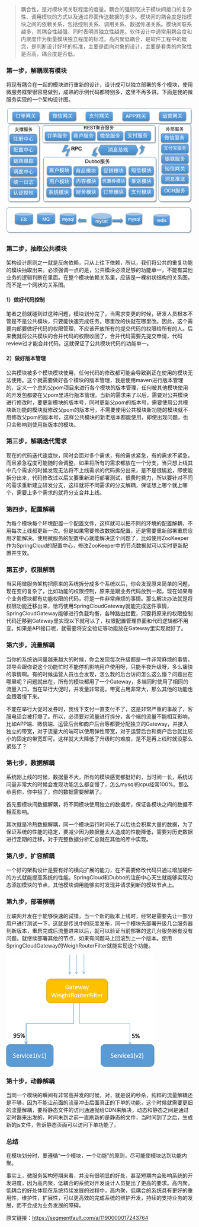 > 耦合性，是对模块间关联程度的度量。耦合的强弱取决于模块间接口的复杂性、调用模块的方式以及通过界面传送数据的多少。模块间的耦合度是指模块之间的依赖关系，包括控制关系、调用关系、数据传递关系。模块间联系越多，其耦合性越强，同时表明其独立性越差。软件设计中通常用耦合度和内聚度作为衡量模块独立程度的标准。高内聚低耦合，是软件工程中的概念，是判断设计好坏的标准，主要是面向对象的设计，主要是看类的内聚性是否高，耦合度是否低。



### 第一步，解耦现有模块

将现有耦合在一起的模块进行重新的设计，设计成可以独立部署的多个模块，使用微服务框架很容易做到，成熟的示例代码都特别多，这里不再多讲。下面是我的微服务实现的一个架构设计图。

![](../images/architecture/arch-1.png)

### 第二步，抽取公共模块

架构设计原则之一就是反向依赖，只从上往下依赖，所以，我们将公共的重复功能的模块抽取出来。必须强调一点的是，公共模块必须足够的功能单一，不能有其他业务的逻辑判断在里面。在整个模块依赖关系里，应该是一棵树状结构的关系图，而不是一个网状的关系图。

#### 1）做好代码控制

笔者之前就碰到过这种问题，模块划分完了，当需求变更的时候，研发人员根本不管是不是公共模块，只要能快速完成任务，哪里改的快就在哪里改。因此，这个需要内部要做好代码的权限管理，不应该开放所有的提交代码的权限给所有的人。后来我就将公共模块的合并代码的权限收回了，合并代码需要先提交申请，代码review过才能合并代码。这就保证了公共模块代码的功能单一。

#### 2）做好版本管理

公共模块被多个模块模块使用，任何代码的修改都可能会导致到正在使用的模块无法使用。这个就需要做好各个模块的版本管理，我是使用maven进行版本管理的，定义一个总的父pom项目来进行各个模块的版本管理，任何被其他模块使用的开发包都要在父pom里进行版本管理。当新的需求来了以后，需要对公共模块进行修改时，要更新模块的版本号，同时更新父pom的版本号，需要使用公共模块新功能的模块就修改父pom的版本号，不需要使用公共模块新功能的模块就不用修改父pom的版本号，这样公共模块的新老版本都能使用，即使出现问题，也只会影响到使用新版本的模块。

### 第三步，解耦迭代需求

现在的代码迭代速度快，同时会面对多个需求，有的需求紧急，有的需求不紧急，而且紧急程度可能随时会调整，如果将所有的需求都放在一个分支，当只想上线其中几个需求的时候发现无法将不上线需求的代码拆分出来，是不是很尴尬，即使能拆分出来，代码修改过以后又要重新进行部署测试，很费时费力，所以要针对不同的需求重新建立研发分支，这样就将不同需求的分支解耦，保证想上哪个就上哪个，需要上多个需求的就将分支合并上线。

### 第四步，配置解耦

为每个模块每个环境配置一个配置文件，这样就可以把不同的环境的配置解耦，不用每次上线都更新一次。但是如果需要修改数据库配置，还是需要重新部署重启应用才能解决。使用微服务的配置中心就能解决这个问题了，比如使用ZooKeeper作为SpringCloud的配置中心，修改ZooKeeper中的节点数据就可以实时更新配置并生效。

### 第五步，权限解耦

当采用微服务架构把原来的系统拆分成多个系统以后，你会发现原来简单的问题，现在变的复杂了，比如功能的权限控制，原来是跟业务代码放到一起，现在如果每个业务模块都有功能权限的代码，将是一件非常麻烦的事情。那么解决办法就是将权限功能迁移出来，恰巧使用SpringCloudGateway就能完成这件事情，SpringCloudGateway能够进行负载均衡，各种路由拦截，只要将原来的权限控制代码迁移到Gateway里实现以下就可以了，权限配置管理界面和代码逻辑都不用变。如果是API接口呢，就需要将安全验证等功能放在Gateway里实现就好了。

### 第六步，流量解耦

当你的系统访问量越来越大的时候，你会发现每次升级都是一件非常麻烦的事情，领导会跟你说这个功能忙时不能停机影响用户使用呀，只能半夜升级呀，多么痛快的事情啊。有的时候运营人员也会发现，怎么我的后台访问怎么这么慢？问题出在哪里呢？问题就出在，所有的模块都用了一个Gateway，多端同时使用了相同的流量入口，当在举行大促时，并发量非常高，带宽占用非常大，那么其他的功能也会跟着慢下来。

不能在举行大促时发券时，我线下支付一直支付不了，这是非常严重的事故了，客服电话会被打爆了。所以，必须要对流量进行拆分，各个端的流量不能相互影响，比如APP端、微信端、运营后台和商户后台等都要分配独立的Gateway，并接入独立的带宽，对于流量大的端可以使用弹性带宽，对于运营后台和商户后台就比较小的固定的带宽即可。这样就大大降低了升级时的难度，是不是再上线时就没那么紧张了？

### 第七步，数据解耦

系统刚上线的时候，数据量不大，所有的模块感觉都挺好的，当时间一长，系统访问量非常大的时候会发现功能怎么都变慢了，怎么mysql的cpu经常100%。那么恭喜你，你中招了，你的数据需要解耦了。

首先要模块间数据解耦，将不同模块使用独立的数据库，保证各模块之间的数据不相互影响。

其次就是冷热数据解耦，同一个模块运行时间长了以后也会积累大量的数据，为了保证系统的性能的稳定，要减少因为数据量太大造成的性能降低，需要对历史数据进行定期的迁移，对于完整数据分析汇总就在其他的库中实现。

### 第八步，扩容解耦

一个好的架构设计是要有好的横向扩展的能力，在不需要修改代码只通过增加硬件的方式就能提高系统的性能。SpringCloud和Dubbo的注册中心天生就能够实现动态添加模块的节点，其他模块调用能够实时发现并请求到新的模块节点上。

### 第九步，部署解耦

互联网开发在于能够快速的试错，当一个新的版本上线时，经常是需要先让一部分用户进行测试一下，这就是传说中的灰度发布，同一个模块先部署升级几台服务器到新版本，重启完成后流量进来以后，就可以验证当前部署的这几台服务器有没有问题，就继续部署其他的节点，如果有问题马上回滚到上一个版本。使用SpringCloudGateway的WeighRouterFilter就能实现这个功能。

![](../images/architecture/arch-2.png)

### 第十步，动静解耦

当同一个模块的瞬间有非常高并发的时候，对，就是说的秒杀，纯粹的流量解耦还是不够，因为不能让前面的流量冲击后面真正的下单的功能，这个时候就需要更细的流量解耦，要将静态文件的访问通通抛给CDN来解决，动态和静态之间是通过定时器来出发的，时间未到之前一直刷新的是静态的文件，当时间到了之后，生成新的js文件，告诉静态页面可以访问下单功能了。

### 总结

在模块划分时，要遵循“一个模块，一个功能”的原则，尽可能使模块达到功能内聚。

事实上，微服务架构短期来看，并没有很明显的好处，甚至短期内会影响系统的开发进度，因为高内聚，低耦合的系统对开发设计人员提出了更高的要求。高内聚，低耦合的好处体现在系统持续发展的过程中，高内聚，低耦合的系统具有更好的重用性，维护性，扩展性，可以更高效的完成系统的维护开发，持续的支持业务的发展，而不会成为业务发展的障碍。

原文链接：https://segmentfault.com/a/1190000017243764